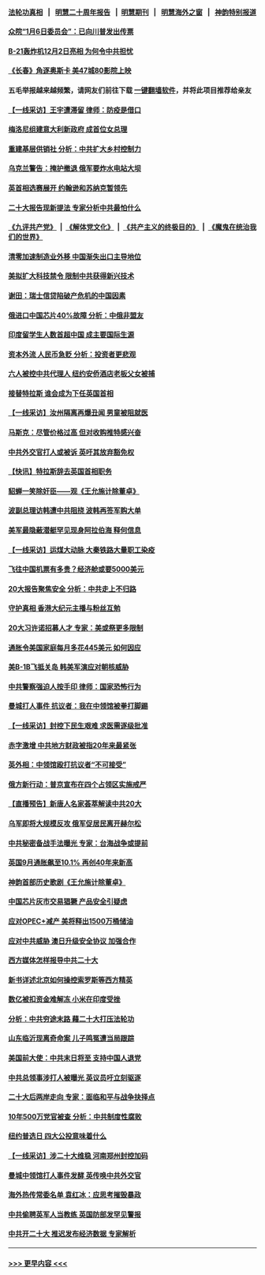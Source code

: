 #### [法轮功真相](https://github.com/gfw-breaker/truth/blob/master/README.md?t=0) &nbsp;&nbsp;|&nbsp;&nbsp; [明慧二十周年报告](https://github.com/gfw-breaker/mh-reports/blob/master/README.md?t=0) &nbsp;&nbsp;|&nbsp;&nbsp;[明慧期刊](https://github.com/gfw-breaker/mh-qikan) &nbsp;&nbsp;|&nbsp;&nbsp; [明慧海外之窗](https://github.com/gfw-breaker/mh-news/blob/master/README.md?t=0) &nbsp;&nbsp;|&nbsp;&nbsp; [神韵特别报道](https://github.com/gfw-breaker/mh-news/blob/master/shenyun.md?t=0)
#### [众院“1月6日委员会”：已向川普发出传票](../pages/nf4514/n13850435.md?t=10221501) 
#### [B-21轰炸机12月2日亮相 为何令中共担忧](../pages/nf4514/n13850485.md?t=10221501) 
#### [《长春》角逐奥斯卡 美47城80影院上映](../pages/nf4514/n13849846.md?t=10221501) 
#### 五毛举报越来越频繁，请网友们前往下载 [一键翻墙软件](https://github.com/gfw-breaker/ssr-accounts)，并将此项目推荐给亲友
#### [【一线采访】王宇遭滞留 律师：防疫是借口](../pages/nf4514/n13850185.md?t=10221501) 
#### [梅洛尼组建意大利新政府 成首位女总理](../pages/nf4514/n13850343.md?t=10221501) 
#### [重建基层供销社 分析：中共扩大乡村控制力](../pages/nf4514/n13850350.md?t=10221501) 
#### [乌克兰警告：掩护撤退 俄军要炸水电站大坝](../pages/nf4514/n13850258.md?t=10221501) 
#### [英首相选赛展开 约翰逊和苏纳克暂领先](../pages/nf4514/n13850199.md?t=10221501) 
#### [二十大报告现新提法 专家分析中共最怕什么](../pages/nf4514/n13850152.md?t=10221501) 
#### [《九评共产党》](https://github.com/begood0513/9ping.md/blob/master/README.md) &nbsp;|&nbsp; [《解体党文化》](../../../../jtdwh.md/blob/master/README.md)  &nbsp;|&nbsp; [《共产主义的终极目的》](../../../../gczydzjmd.md/blob/master/README.md) &nbsp;|&nbsp; [《魔鬼在统治我们的世界》](../../../../mgztzwmdsj.md/blob/master/README.md) 
#### [清零加速制造业外移 中国渐失出口主导地位](../pages/nf4514/n13850040.md?t=10221501) 
#### [美拟扩大科技禁令 限制中共获得新兴技术](../pages/nf4514/n13849913.md?t=10221501) 
#### [谢田：瑞士信贷陷破产危机的中国因素](../pages/nf4514/n13849648.md?t=10221501) 
#### [俄进口中国芯片40%故障 分析：中俄非盟友](../pages/nf4514/n13849943.md?t=10221501) 
#### [印度留学生人数首超中国 成主要国际生源](../pages/nf4514/n13849899.md?t=10221501) 
#### [资本外流 人民币急贬 分析：投资者更悲观](../pages/nf4514/n13849807.md?t=10221501) 
#### [六人被控中共代理人 纽约安侨酒店老板父女被捕](../pages/nf4514/n13849729.md?t=10221501) 
#### [接替特拉斯 谁会成为下任英国首相](../pages/nf4514/n13849615.md?t=10221501) 
#### [【一线采访】汝州隔离再爆丑闻 男童被阻就医](../pages/nf4514/n13849489.md?t=10221501) 
#### [马斯克：尽管价格过高 但对收购推特感兴奋](../pages/nf4514/n13849604.md?t=10221501) 
#### [中共外交官打人或被诉 英吁其放弃豁免权](../pages/nf4514/n13849485.md?t=10221501) 
#### [【快讯】特拉斯辞去英国首相职务](../pages/nf4514/n13849536.md?t=10221501) 
#### [貂蝉一笑除奸臣——观《王允施计除董卓》](../pages/nf4514/n13848880.md?t=10221501) 
#### [波副总理访韩遭中共阻挠 波韩再签军购大单](../pages/nf4514/n13849404.md?t=10221501) 
#### [美军最隐蔽潜艇罕见现身阿拉伯海 释何信息](../pages/nf4514/n13849447.md?t=10221501) 
#### [【一线采访】运煤大动脉 大秦铁路大量职工染疫](../pages/nf4514/n13849413.md?t=10221501) 
#### [飞往中国机票有多贵？经济舱或要5000美元](../pages/nf4514/n13849214.md?t=10221501) 
#### [20大报告聚焦安全 分析：中共走上不归路](../pages/nf4514/n13849083.md?t=10221501) 
#### [守护真相 香港大纪元主播与粉丝互勉](../pages/nf4514/n13849128.md?t=10221501) 
#### [20大习许诺招募人才 专家：美或祭更多限制](../pages/nf4514/n13849014.md?t=10221501) 
#### [通胀令美国家庭每月多花445美元 如何因应](../pages/nf4514/n13849024.md?t=10221501) 
#### [美B-1B飞抵关岛 韩美军演应对朝核威胁](../pages/nf4514/n13849005.md?t=10221501) 
#### [中共警察强迫人按手印 律师：国家恐怖行为](../pages/nf4514/n13848797.md?t=10221501) 
#### [曼城打人事件 抗议者：我在中领馆被拳打脚踢](../pages/nf4514/n13848912.md?t=10221501) 
#### [【一线采访】封控下民生艰难 求医需逐级批准](../pages/nf4514/n13848855.md?t=10221501) 
#### [赤字激增 中共地方财政被指20年来最紧张](../pages/nf4514/n13848516.md?t=10221501) 
#### [英外相：中领馆殴打抗议者“不可接受”](../pages/nf4514/n13848845.md?t=10221501) 
#### [俄方新行动：普京宣布在四个占领区实施戒严](../pages/nf4514/n13848796.md?t=10221501) 
#### [【直播预告】新唐人名家荟萃解读中共20大](../pages/nf4514/n13848834.md?t=10221501) 
#### [乌军即将大规模反攻 俄军促居民离开赫尔松](../pages/nf4514/n13848764.md?t=10221501) 
#### [中共秘密备战手法曝光 专家：台海战争或提前](../pages/nf4514/n13848749.md?t=10221501) 
#### [英国9月通胀飙至10.1% 再创40年来新高](../pages/nf4514/n13848674.md?t=10221501) 
#### [神韵首部历史歌剧《王允施计除董卓》](../pages/nf4514/n13847469.md?t=10221501) 
#### [中国芯片灰市交易猖獗 产品安全引疑虑](../pages/nf4514/n13848624.md?t=10221501) 
#### [应对OPEC+减产 美将释出1500万桶储油](../pages/nf4514/n13848438.md?t=10221501) 
#### [应对中共威胁 澳日升级安全协议 加强合作](../pages/nf4514/n13848405.md?t=10221501) 
#### [西方媒体怎样报导中共二十大](../pages/nf4514/n13848308.md?t=10221501) 
#### [新书详述北京如何操控索罗斯等西方精英](../pages/nf4514/n13848278.md?t=10221501) 
#### [数亿被扣资金难解冻 小米在印度受挫](../pages/nf4514/n13848429.md?t=10221501) 
#### [分析：中共穷途末路 藉二十大打压法轮功](../pages/nf4514/n13847577.md?t=10221501) 
#### [山东临沂现离奇命案 儿子鸣冤遭当局跟踪](../pages/nf4514/n13847716.md?t=10221501) 
#### [美国前大使：中共末日将至 支持中国人退党](../pages/nf4514/n13848220.md?t=10221501) 
#### [中共总领事涉打人被曝光 英议员吁立刻驱逐](../pages/nf4514/n13848093.md?t=10221501) 
#### [二十大后两岸走向 专家：面临和平与战争抉择点](../pages/nf4514/n13847316.md?t=10221501) 
#### [10年500万党官被查 分析：中共制度性腐败](../pages/nf4514/n13847925.md?t=10221501) 
#### [纽约普选日 四大公投意味着什么](../pages/nf4514/n13847783.md?t=10221501) 
#### [【一线采访】涉二十大维稳 河南郑州封控加码](../pages/nf4514/n13847963.md?t=10221501) 
#### [曼城中领馆打人事件发酵 英传唤中共外交官](../pages/nf4514/n13848048.md?t=10221501) 
#### [海外热传常委名单 袁红冰：应思考摧毁暴政](../pages/nf4514/n13847705.md?t=10221501) 
#### [中共偷聘英军人当教练 英国防部发罕见警报](../pages/nf4514/n13847953.md?t=10221501) 
#### [中共开二十大 推迟发布经济数据 专家解析](../pages/nf4514/n13847806.md?t=10221501) 

----
#### [ >>> 更早内容 <<< ](../indexes/nf4514-earlier.md)
